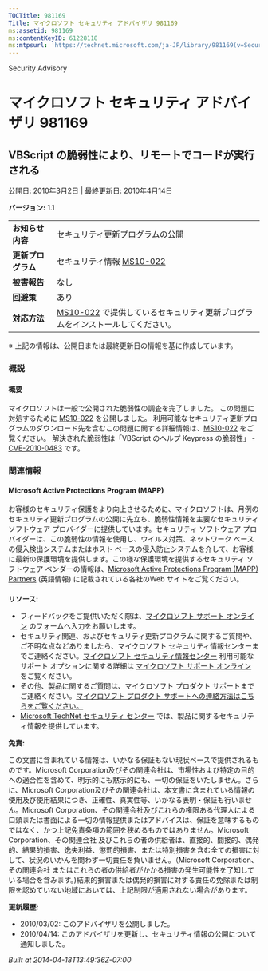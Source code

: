 ```yaml
---
TOCTitle: 981169
Title: マイクロソフト セキュリティ アドバイザリ 981169
ms:assetid: 981169
ms:contentKeyID: 61228118
ms:mtpsurl: 'https://technet.microsoft.com/ja-JP/library/981169(v=Security.10)'
---
```


Security Advisory

マイクロソフト セキュリティ アドバイザリ 981169
===============================================

VBScript の脆弱性により、リモートでコードが実行される
-----------------------------------------------------

公開日: 2010年3月2日 | 最終更新日: 2010年4月14日

**バージョン:** 1.1

|                    |                                                                                                                                          |
|--------------------|------------------------------------------------------------------------------------------------------------------------------------------|
| **お知らせ内容**   | セキュリティ更新プログラムの公開                                                                                                         |
| **更新プログラム** | セキュリティ情報 [MS10-022](http://technet.microsoft.com/security/bulletin/ms10-022)                                                     |
| **被害報告**       | なし                                                                                                                                     |
| **回避策**         | あり                                                                                                                                     |
| **対応方法**       | [MS10-022](http://technet.microsoft.com/security/bulletin/ms10-022) で提供しているセキュリティ更新プログラムをインストールしてください。 |

※ 上記の情報は、公開日または最終更新日の情報を基に作成しています。

### 概説

#### 概要

マイクロソフトは一般で公開された脆弱性の調査を完了しました。 この問題に対処するために [MS10-022](http://technet.microsoft.com/security/bulletin/10-022) を公開しました。 利用可能なセキュリティ更新プログラムのダウンロード先を含むこの問題に関する詳細情報は、[MS10-022](http://technet.microsoft.com/security/bulletin/ms10-022) をご覧ください。 解決された脆弱性は「VBScript のヘルプ Keypress の脆弱性」 - [CVE-2010-0483](http://www.cve.mitre.org/cgi-bin/cvename.cgi?name=cve-2010-0483) です。

### 関連情報

#### Microsoft Active Protections Program (MAPP)

お客様のセキュリティ保護をより向上させるために、マイクロソフトは、月例のセキュリティ更新プログラムの公開に先立ち、脆弱性情報を主要なセキュリティ ソフトウェア プロバイダーに提供しています。セキュリティ ソフトウェア プロバイダーは、この脆弱性の情報を使用し、ウイルス対策、ネットワーク ベースの侵入検出システムまたはホスト ベースの侵入防止システムを介して、お客様に最新の保護環境を提供します。この様な保護環境を提供するセキュリティ ソフトウェア ベンダーの情報は、[Microsoft Active Protections Program (MAPP) Partners](http://www.microsoft.com/security/msrc/mapp/partners.mspx) (英語情報) に記載されている各社のWeb サイトをご覧ください。

#### 

**リソース:**

-   フィードバックをご提供いただく際は、[マイクロソフト サポート オンライン](https://support.microsoft.com/common/survey.aspx?scid=sw;en;1257&showpage=1&ws=technet&sd=tech) のフォームへ入力をお願いします。
-   セキュリティ関連、およびセキュリティ更新プログラムに関するご質問や、ご不明な点などありましたら、マイクロソフト セキュリティ情報センターまでご連絡ください。[マイクロソフト セキュリティ情報センター](http://www.microsoft.com/japan/security/sicinfo.mspx) 利用可能なサポート オプションに関する詳細は [マイクロソフト サポート オンライン](http://support.microsoft.com/) をご覧ください。
-   その他、製品に関するご質問は、マイクロソフト プロダクト サポートまでご連絡ください。[マイクロソフト プロダクト サポートへの連絡方法はこちらをご覧ください。](http://support.microsoft.com/select/?target=assistance)
-   [Microsoft TechNet セキュリティ センター](http://technet.microsoft.com/ja-jp/security/default.aspx) では、製品に関するセキュリティ情報を提供しています。

**免責:**

この文書に含まれている情報は、いかなる保証もない現状ベースで提供されるものです。Microsoft Corporation及びその関連会社は、市場性および特定の目的への適合性を含めて、明示的にも黙示的にも、一切の保証をいたしません。さらに、Microsoft Corporation及びその関連会社は、本文書に含まれている情報の使用及び使用結果につき、正確性、真実性等、いかなる表明・保証も行いません。Microsoft Corporation、その関連会社及びこれらの権限ある代理人による口頭または書面による一切の情報提供またはアドバイスは、保証を意味するものではなく、かつ上記免責条項の範囲を狭めるものではありません。Microsoft Corporation、その関連会社 及びこれらの者の供給者は、直接的、間接的、偶発的、結果的損害、逸失利益、懲罰的損害、または特別損害を含む全ての損害に対して、状況のいかんを問わず一切責任を負いません。（Microsoft Corporation、その関連会社 またはこれらの者の供給者がかかる損害の発生可能性を了知している場合を含みます。)結果的損害または偶発的損害に対する責任の免除または制限を認めていない地域においては、上記制限が適用されない場合があります。

**更新履歴:**

-   2010/03/02: このアドバイザリを公開しました。
-   2010/04/14: このアドバイザリを更新し、セキュリティ情報の公開について通知しました。

*Built at 2014-04-18T13:49:36Z-07:00*
